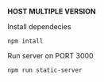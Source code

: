 **HOST MULTIPLE VERSION**

Install dependecies

`npm intall`

Run server on PORT 3000

`npm run static-server`